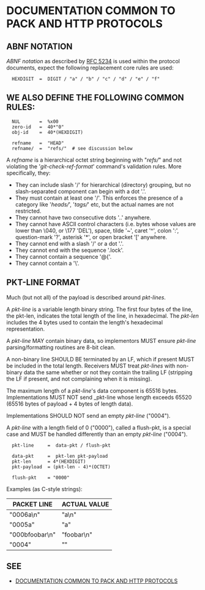 # DOCUMENTATION COMMON TO PACK AND HTTP PROTOCOLS

## ABNF NOTATION

_ABNF notation_ as described by [RFC 5234](https://tools.ietf.org/html/rfc5234) is used within the protocol documents,
expect the following replacement core rules are used:

```
  HEXDIGIT  =  DIGIT / "a" / "b" / "c" / "d" / "e" / "f"
```

## WE ALSO DEFINE THE FOLLOWING COMMON RULES:

```
  NUL       =  %x00
  zero-id   =  40*"0"
  obj-id    =  40*(HEXDIGIT)
  
  refname   =  "HEAD"
  refname/  =  "refs/"  # see discussion below
```

A _refname_ is a hierarchical octet string beginning with "_refs/_" and not violating the '_git-check-ref-format_' command's validation rules.
More specifically, they:

 - They can include slash '/' for hierarchical (directory) grouping, but no slash-separated component can begin with a dot '.'.
 - They must contain at least one '/'. This enforces the presence of a category like '_heads/_', '_tags/_' etc, but the actual names are not restricted.
 - They cannot have two consecutive dots '..' anywhere.
 - They cannot have ASCII control characters (i.e. bytes whose values are lower than \040, or \177 'DEL'), space, tilde '~', caret '^', colon ':', question-mark '?', asterisk '*', or open bracket '[' anywhere.
 - They cannot end with a slash '/' or a dot '.'.
 - They cannot end with the sequence '.lock'.
 - They cannot contain a sequence '@{'.
 - They cannot contain a '\\'.

## PKT-LINE FORMAT

Much (but not all) of the payload is described around _pkt-lines_.

A _pkt-line_ is a variable length binary string. The first four bytes of the line, the pkt-len, indicates the total length of the line, in hexadecimal.
The _pkt-len_ includes the 4 bytes used to contain the length's hexadecimal representation.

A _pkt-line_ MAY contain binary data, so implementors MUST ensure _pkt-line_ parsing/formatting routines are 8-bit clean.

A non-binary line SHOULD BE terminated by an LF, which if present MUST be included in the total length. Receivers MUST treat _pkt-lines_ with non-binary data the same whether or not they contain the trailing LF (stripping the LF if present, and not complaining when it is missing).

The maximum length of a _pkt-line_'s data component is 65516 bytes.
Implementations MUST NOT send _pkt-line whose length exceeds 65520 (65516 bytes of payload + 4 bytes of length data).

Implementations SHOULD NOT send an empty _pkt-line_ ("0004").

A _pkt-line_ with a length field of 0 ("0000"), called a flush-pkt, is a special case and MUST be handled differently than an empty _pkt-line_ ("0004").

```
  pkt-line     =  data-pkt / flush-pkt
  
  data-pkt     =  pkt-len pkt-payload
  pkt-len      = 4*(HEXDIGIT)
  pkt-payload  = (pkt-len - 4)*(OCTET)
  
  flush-pkt    = "0000"
```

Examples (as C-style strings):

| PACKET LINE    | ACTUAL VALUE |
| -------------- | ------------ |
| "0006a\n"      | "a\n"        |
| "0005a"        | "a"          |
| "000bfoobar\n" | "foobar\n"   |
| "0004"         | ""           |

## SEE

 - [DOCUMENTATION COMMON TO PACK AND HTTP PROTOCOLS](https://github.com/git/git/blob/master/Documentation/technical/protocol-common.txt)